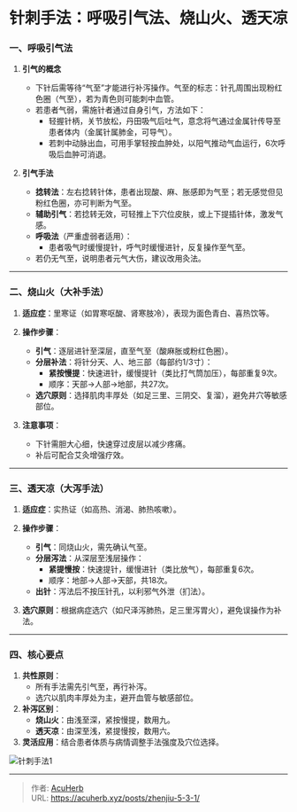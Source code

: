 # 针刺手法：呼吸引气法、烧山火、透天凉


### 一、呼吸引气法  
1. **引气的概念**  
   - 下针后需等待“气至”才能进行补泻操作。气至的标志：针孔周围出现粉红色圈（气至），若为青色则可能刺中血管。  
   - 若患者气弱，需施针者通过自身引气，方法如下：  
     - 轻握针柄，关节放松，丹田吸气后吐气，意念将气通过金属针传导至患者体内（金属针属肺金，可导气）。  
     - 若刺中动脉出血，可用手掌轻按血肿处，以阳气推动气血运行，6次呼吸后血肿可消退。  

2. **引气手法**  
   - **捻转法**：左右捻转针体，患者出现酸、麻、胀感即为气至；若无感觉但见粉红色圈，亦可判断为气至。  
   - **辅助引气**：若捻转无效，可轻推上下穴位皮肤，或上下提插针体，激发气感。  
   - **呼吸法**（严重虚弱者适用）：  
     - 患者吸气时缓慢提针，呼气时缓慢进针，反复操作至气至。  
   - 若仍无气至，说明患者元气大伤，建议改用灸法。  

---

### 二、烧山火（大补手法）  
1. **适应症**：里寒证（如胃寒呕酸、肾寒肢冷），表现为面色青白、喜热饮等。  
2. **操作步骤**：  
   - **引气**：逐层进针至深层，直至气至（酸麻胀或粉红色圈）。  
   - **分层补法**：将针分天、人、地三部（每部约1/3寸）：  
     - **紧按慢提**：快速进针，缓慢提针（类比打气筒加压），每部重复9次。  
     - 顺序：天部→人部→地部，共27次。  
   - **选穴原则**：选择肌肉丰厚处（如足三里、三阴交、复溜），避免井穴等敏感部位。  

3. **注意事项**：  
   - 下针需胆大心细，快速穿过皮层以减少疼痛。  
   - 补后可配合艾灸增强疗效。  

---

### 三、透天凉（大泻手法）  
1. **适应症**：实热证（如高热、消渴、肺热咳嗽）。  
2. **操作步骤**：  
   - **引气**：同烧山火，需先确认气至。  
   - **分层泻法**：从深层至浅层操作：  
     - **紧提慢按**：快速提针，缓慢进针（类比放气），每部重复6次。  
     - 顺序：地部→人部→天部，共18次。  
   - **出针**：泻法后不按压针孔，以利邪气外泄（扪法）。  

3. **选穴原则**：根据病症选穴（如尺泽泻肺热，足三里泻胃火），避免误操作为补法。  

---

### 四、核心要点  
1. **共性原则**：  
   - 所有手法需先引气至，再行补泻。  
   - 选穴以肌肉丰厚处为主，避开血管与敏感部位。  
2. **补泻区别**：  
   - **烧山火**：由浅至深，紧按慢提，数用九。  
   - **透天凉**：由深至浅，紧提慢按，数用六。  
3. **灵活应用**：结合患者体质与病情调整手法强度及穴位选择。

![针刺手法1](http://img.xingtan.one/i/2025/07/18/687a44e2a599d.webp)

---

> 作者: [AcuHerb](https://acuherb.xyz)  
> URL: https://acuherb.xyz/posts/zhenjiu-5-3-1/  

